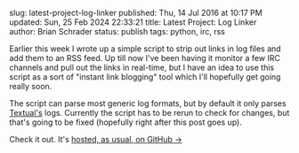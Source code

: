 slug: latest-project-log-linker
published: Thu, 14 Jul 2016 at 10:17 PM
updated: Sun, 25 Feb 2024 22:33:21 
title: Latest Project: Log Linker  
author: Brian Schrader
status: publish
tags: python, irc, rss

Earlier this week I wrote up a simple script to strip out links in log files 
and add them to an RSS feed. Up till now I've been having it monitor a few 
IRC channels and pull out the links in real-time, but I have an idea to use 
this script as a sort of "instant link blogging" tool which I'll hopefully 
get going really soon. 

The script can parse most generic log formats, but by default it only parses
[Textual's][tx] logs. Currently the script has to be rerun to check for
changes, but that's going to be fixed (hopefully right after this post goes
up). 

Check it out. It's [hosted, as usual, on GitHub &#8594;][gh] 

[tx]: https://textualapp.com
[gh]: https://github.com/Sonictherocketman/link-feed-generator
